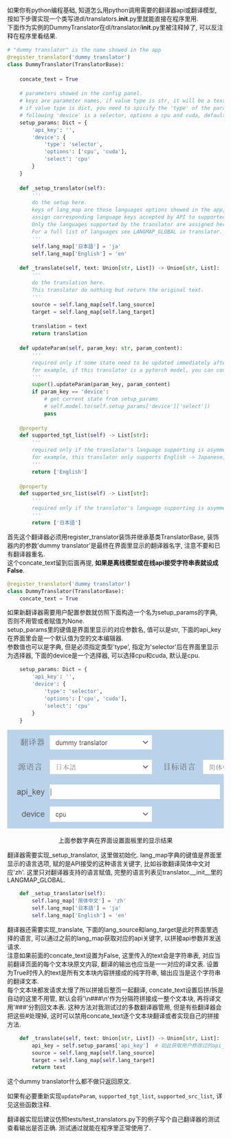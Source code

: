 如果你有python编程基础, 知道怎么用python调用需要的翻译器api或翻译模型, 按如下步骤实现一个类写进dl/translators.__init__.py里就能直接在程序里用.      
下面作为实例的DummyTranslator在dl/translator/__init__.py里被注释掉了, 可以反注释在程序里看结果.  

``` python
# "dummy translator" is the name showed in the app
@register_translator('dummy translator')
class DummyTranslator(TranslatorBase):

    concate_text = True

    # parameters showed in the config panel. 
    # keys are parameter names, if value type is str, it will be a text editor(required key)
    # if value type is dict, you need to spicify the 'type' of the parameter, 
    # following 'device' is a selector, options a cpu and cuda, default is cpu
    setup_params: Dict = {
        'api_key': '', 
        'device': {
            'type': 'selector',
            'options': ['cpu', 'cuda'],
            'select': 'cpu'
        }
    }

    def _setup_translator(self):
        '''
        do the setup here.  
        keys of lang_map are those languages options showed in the app, 
        assign corresponding language keys accepted by API to supported languages.  
        Only the languages supported by the translator are assigned here, this translator only supports Japanese, and English.
        For a full list of languages see LANGMAP_GLOBAL in translator.__init__
        '''
        self.lang_map['日本語'] = 'ja'
        self.lang_map['English'] = 'en'  
        
    def _translate(self, text: Union[str, List]) -> Union[str, List]:
        '''
        do the translation here.  
        This translator do nothing but return the original text.
        '''
        source = self.lang_map[self.lang_source]
        target = self.lang_map[self.lang_target]
        
        translation = text
        return translation

    def updateParam(self, param_key: str, param_content):
        '''
        required only if some state need to be updated immediately after user change the translator params,
        for example, if this translator is a pytorch model, you can convert it to cpu/gpu here.
        '''
        super().updateParam(param_key, param_content)
        if param_key == 'device':
            # get current state from setup_params
            # self.model.to(self.setup_params['device']['select'])
            pass

    @property
    def supported_tgt_list(self) -> List[str]:
        '''
        required only if the translator's language supporting is asymmetric, 
        for example, this translator only supports English -> Japanese, no Japanese -> English.
        '''
        return ['English']

    @property
    def supported_src_list(self) -> List[str]:
        '''
        required only if the translator's language supporting is asymmetric.
        '''
        return ['日本語']
```

首先这个翻译器必须用register_translator装饰并继承基类TranslatorBase, 装饰器内的参数'dummy translator'是最终在界面里显示的翻译器名字, 注意不要和已有翻译器重名.  
这个concate_text留到后面再提, **如果是离线模型或在线api接受字符串表就设成False**.  
``` python
@register_translator('dummy translator')
class DummyTranslator(TranslatorBase):  
    concate_text = True
```

如果新翻译器需要用户配置参数就仿照下面构造一个名为setup_params的字典, 否则不用管或者赋值为None.  
setup_params里的键值是界面里显示的对应参数名, 值可以是str, 下面的api_key在界面里会是一个默认值为空的文本编辑器.  
参数值也可以是字典, 但是必须指定类型'type', 指定为'selector'后在界面里显示为选择器, 下面的device是一个选择器, 可以选择cpu和cuda, 默认是cpu.  
``` python
    setup_params: Dict = {
        'api_key': '', 
        'device': {
            'type': 'selector',
            'options': ['cpu', 'cuda'],
            'select': 'cpu'
        }
    }
```  

<p align = "center">
<img src="./src/new_translator.png">
</p>
<p align = "center">
上面参数字典在界面设置面板里的显示结果
</p>  

翻译器需要实现_setup_translator, 这里做初始化. lang_map字典的键值是界面里显示的语言选项, 赋的是API接受的这种语言关键字, 比如谷歌翻译简体中文对应'zh'. 这里只对翻译器支持的语言赋值, 完整的语言列表见translator.__init__里的LANGMAP_GLOBAL. 

``` python
    def _setup_translator(self):
        self.lang_map['简体中文'] = 'zh'
        self.lang_map['日本語'] = 'ja'
        self.lang_map['English'] = 'en'  
```

翻译器还需要实现_translate, 下面的lang_source和lang_target是此时界面里选择的语言, 可以通过之前的lang_map获取对应的api关键字, 以拼接api参数并发送请求.  
注意如果前面的concate_text设置为False, 这里传入的text会是字符串表, 对应当前翻译页面的每个文本块原文内容, 翻译的输出也应当是一一对应的译文表. 设置为True时传入的text是所有文本块内容拼接成的纯字符串, 输出应当是这个字符串的翻译文本.  
每个文本块都发请求太慢了所以拼接后整页一起翻译, concate_text设置后拼/拆是自动的这里不用管, 默认会将'\n###\n'作为分隔符拼接成一整个文本块, 再将译文用'###'分割回文本表. 这种方法对我测试过的多数翻译器管用, 但是有些翻译器会把这些#处理掉, 这时可以禁用concate_text逐个文本块翻译或者实现自己的拼接方法.  
``` python
    def _translate(self, text: Union[str, List]) -> Union[str, List]:
        api_key = self.setup_params['api_key']  # 如此获取用户修改过的api_key
        source = self.lang_map[self.lang_source]
        target = self.lang_map[self.lang_target]
        return text
```
这个dummy translator什么都不做只返回原文.  


如果有必要重新实现```updateParam```, ```supported_tgt_list```, ```supported_src_list```, 详见这些函数注释.  

翻译器实现后建议仿照tests/test_translators.py下的例子写个自己翻译器的测试查看输出是否正确. 测试通过就能在程序里正常使用了.   